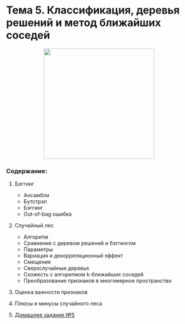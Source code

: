 # Тема 5. Классификация, деревья решений и метод ближайших соседей

<p align="center">
  <a href="https://habr.com/ru/company/ods/blog/324402/">
    <img height="300" src="https://habrastorage.org/webt/6y/c1/fe/6yc1fed7lwikddu1fros2s3cgsa.jpeg">
  </a>
</p>

### Содержание:
1. Бэггинг
     - Ансамбли
     - Бутстрэп
     - Бэггинг
     - Out-of-bag ошибка
     
2. Случайный лес
     - Алгоритм
     - Сравнение с деревом решений и бэггингом
     - Параметры
     - Вариация и декорреляционный эффект
     - Смещение
     - Сверхслучайные деревья
     - Схожесть с алгоритмом k-ближайших соседей
     - Преобразование признаков в многомерное пространство
     
3. Оценка важности признаков
4. Плюсы и минусы случайного леса
5. [Домашнее задание №5](assignment/logit_rf_credit_scoring.ipynb)

